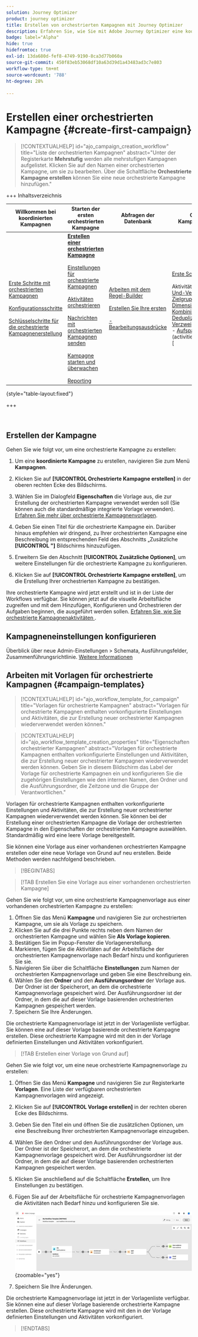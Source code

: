 ```yaml
---
solution: Journey Optimizer
product: journey optimizer
title: Erstellen von orchestrierten Kampagnen mit Journey Optimizer
description: Erfahren Sie, wie Sie mit Adobe Journey Optimizer eine koordinierte Kampagne erstellen
badge: label="Alpha"
hide: true
hidefromtoc: true
exl-id: 13da680d-fef8-4749-9190-8ca3d77b060a
source-git-commit: 450f83eb53068df10a63d39d1a43483ad3c7e803
workflow-type: tm+mt
source-wordcount: '788'
ht-degree: 28%

---
```



# Erstellen einer orchestrierten Kampagne {#create-first-campaign}

>[!CONTEXTUALHELP]
>id="ajo_campaign_creation_workflow"
>title="Liste der orchestrierten Kampagnen"
>abstract="Unter der Registerkarte **Mehrstufig** werden alle mehrstufigen Kampagnen aufgelistet. Klicken Sie auf den Namen einer orchestrierten Kampagne, um sie zu bearbeiten. Über die Schaltfläche **Orchestrierte Kampagne erstellen** können Sie eine neue orchestrierte Kampagne hinzufügen."

+++ Inhaltsverzeichnis

| Willkommen bei koordinierten Kampagnen | Starten der ersten orchestrierten Kampagne | Abfragen der Datenbank | Orchestrierte Kampagnenaktivitäten |
|---|---|---|---|
| [Erste Schritte mit orchestrierten Kampagnen](gs-orchestrated-campaigns.md)<br/><br/>[Konfigurationsschritte](configuration-steps.md)<br/><br/>[Schlüsselschritte für die orchestrierte Kampagnenerstellung](gs-campaign-creation.md) | <b>[Erstellen einer orchestrierten Kampagne](create-orchestrated-campaign.md)</b><br/><br/>[Einstellungen für orchestrierte Kampagnen](orchestrated-campaign-settings.md)<br/><br/>[Aktivitäten orchestrieren](orchestrate-activities.md)<br/><br/>[Nachrichten mit orchestrierten Kampagnen senden](send-messages.md)<br/><br/>[Kampagne starten und überwachen](start-monitor-campaigns.md)<br/><br/>[Reporting](reporting-campaigns.md) | [Arbeiten mit dem Regel-Builder](orchestrated-rule-builder.md)<br/><br/>[Erstellen Sie Ihre ersten ](build-query.md)<br/><br/>[-Bearbeitungsausdrücke](edit-expressions.md) | [Erste Schritte mit Aktivitäten](activities/about-activities.md)<br/><br/>Aktivitäten:<br/>[Und-Verknüpfung](activities/and-join.md) - [Zielgruppe aufbauen](activities/build-audience.md) - [Dimensionsänderung](activities/change-dimension.md) - [Kombinieren](activities/combine.md) - [Deduplizierung](activities/enrichment.md) - [Verzweigung](activities/fork.md) - [Abstimmung](activities/reconciliation.md) - [Aufspaltung](activities/split.md)[ ](activities/wait.md) Warten](activities/deduplication.md) [ |

{style="table-layout:fixed"}

+++

<br/>

## Erstellen der Kampagne

Gehen Sie wie folgt vor, um eine orchestrierte Kampagne zu erstellen:

1. Um eine **koordinierte Kampagne** zu erstellen, navigieren Sie zum Menü **Kampagnen**.

1. Klicken Sie auf **[!UICONTROL Orchestrierte Kampagne erstellen]** in der oberen rechten Ecke des Bildschirms.

1. Wählen Sie im Dialogfeld **Eigenschaften** die Vorlage aus, die zur Erstellung der orchestrierten Kampagne verwendet werden soll (Sie können auch die standardmäßige integrierte Vorlage verwenden). [Erfahren Sie mehr über orchestrierte Kampagnenvorlagen](#campaign-templates).

1. Geben Sie einen Titel für die orchestrierte Kampagne ein. Darüber hinaus empfehlen wir dringend, zu Ihrer orchestrierten Kampagne eine Beschreibung im entsprechenden Feld des Abschnitts „Zusätzliche **[!UICONTROL &quot;]** Bildschirms hinzuzufügen.

1. Erweitern Sie den Abschnitt **[!UICONTROL Zusätzliche Optionen]**, um weitere Einstellungen für die orchestrierte Kampagne zu konfigurieren.

1. Klicken Sie auf **[!UICONTROL Orchestrierte Kampagne erstellen]**, um die Erstellung Ihrer orchestrierten Kampagne zu bestätigen.

Ihre orchestrierte Kampagne wird jetzt erstellt und ist in der Liste der Workflows verfügbar. Sie können jetzt auf die visuelle Arbeitsfläche zugreifen und mit dem Hinzufügen, Konfigurieren und Orchestrieren der Aufgaben beginnen, die ausgeführt werden sollen. [Erfahren Sie, wie Sie orchestrierte Kampagnenaktivitäten ](orchestrate-activities.md).

## Kampagneneinstellungen konfigurieren

Überblick über neue Admin-Einstellungen > Schemata, Ausführungsfelder, Zusammenführungsrichtlinie. [Weitere Informationen](configuration-steps.md)

## Arbeiten mit Vorlagen für orchestrierte Kampagnen {#campaign-templates}

>[!CONTEXTUALHELP]
>id="ajo_workflow_template_for_campaign"
>title="Vorlagen für orchestrierte Kampagnen"
>abstract="Vorlagen für orchestrierte Kampagnen enthalten vorkonfigurierte Einstellungen und Aktivitäten, die zur Erstellung neuer orchestrierter Kampagnen wiederverwendet werden können."

>[!CONTEXTUALHELP]
>id="ajo_workflow_template_creation_properties"
>title="Eigenschaften orchestrierter Kampagnen"
>abstract="Vorlagen für orchestrierte Kampagnen enthalten vorkonfigurierte Einstellungen und Aktivitäten, die zur Erstellung neuer orchestrierter Kampagnen wiederverwendet werden können. Geben Sie in diesem Bildschirm das Label der Vorlage für orchestrierte Kampagnen ein und konfigurieren Sie die zugehörigen Einstellungen wie den internen Namen, den Ordner und die Ausführungsordner, die Zeitzone und die Gruppe der Verantwortlichen."

Vorlagen für orchestrierte Kampagnen enthalten vorkonfigurierte Einstellungen und Aktivitäten, die zur Erstellung neuer orchestrierter Kampagnen wiederverwendet werden können. Sie können bei der Erstellung einer orchestrierten Kampagne die Vorlage der orchestrierten Kampagne in den Eigenschaften der orchestrierten Kampagne auswählen. Standardmäßig wird eine leere Vorlage bereitgestellt.

Sie können eine Vorlage aus einer vorhandenen orchestrierten Kampagne erstellen oder eine neue Vorlage von Grund auf neu erstellen. Beide Methoden werden nachfolgend beschrieben.

>[!BEGINTABS]

>[!TAB Erstellen Sie eine Vorlage aus einer vorhandenen orchestrierten Kampagne]

Gehen Sie wie folgt vor, um eine orchestrierte Kampagnenvorlage aus einer vorhandenen orchestrierten Kampagne zu erstellen:

1. Öffnen Sie das Menü **Kampagne** und navigieren Sie zur orchestrierten Kampagne, um sie als Vorlage zu speichern.
1. Klicken Sie auf die drei Punkte rechts neben dem Namen der orchestrierten Kampagne und wählen Sie **Als Vorlage kopieren**.
1. Bestätigen Sie im Popup-Fenster die Vorlagenerstellung.
1. Markieren, fügen Sie die Aktivitäten auf der Arbeitsfläche der orchestrierten Kampagnenvorlage nach Bedarf hinzu und konfigurieren Sie sie.
1. Navigieren Sie über die Schaltfläche **Einstellungen** zum Namen der orchestrierten Kampagnenvorlage und geben Sie eine Beschreibung ein.
1. Wählen Sie den **Ordner** und den **Ausführungsordner** der Vorlage aus. Der Ordner ist der Speicherort, an dem die orchestrierte Kampagnenvorlage gespeichert wird. Der Ausführungsordner ist der Ordner, in dem die auf dieser Vorlage basierenden orchestrierten Kampagnen gespeichert werden.
1. Speichern Sie Ihre Änderungen.

Die orchestrierte Kampagnenvorlage ist jetzt in der Vorlagenliste verfügbar. Sie können eine auf dieser Vorlage basierende orchestrierte Kampagne erstellen. Diese orchestrierte Kampagne wird mit den in der Vorlage definierten Einstellungen und Aktivitäten vorkonfiguriert.


>[!TAB Erstellen einer Vorlage von Grund auf]


Gehen Sie wie folgt vor, um eine neue orchestrierte Kampagnenvorlage zu erstellen:

1. Öffnen Sie das Menü **Kampagne** und navigieren Sie zur Registerkarte **Vorlagen**. Eine Liste der verfügbaren orchestrierten Kampagnenvorlagen wird angezeigt.
1. Klicken Sie auf **[!UICONTROL Vorlage erstellen]** in der rechten oberen Ecke des Bildschirms.
1. Geben Sie den Titel ein und öffnen Sie die zusätzlichen Optionen, um eine Beschreibung Ihrer orchestrierten Kampagnenvorlage einzugeben.
1. Wählen Sie den Ordner und den Ausführungsordner der Vorlage aus. Der Ordner ist der Speicherort, an dem die orchestrierte Kampagnenvorlage gespeichert wird. Der Ausführungsordner ist der Ordner, in dem die auf dieser Vorlage basierenden orchestrierten Kampagnen gespeichert werden.
1. Klicken Sie anschließend auf die Schaltfläche **Erstellen**, um Ihre Einstellungen zu bestätigen.
1. Fügen Sie auf der Arbeitsfläche für orchestrierte Kampagnenvorlagen die Aktivitäten nach Bedarf hinzu und konfigurieren Sie sie.

   ![](assets/wf-template-activities.png){zoomable="yes"}

1. Speichern Sie Ihre Änderungen.

Die orchestrierte Kampagnenvorlage ist jetzt in der Vorlagenliste verfügbar. Sie können eine auf dieser Vorlage basierende orchestrierte Kampagne erstellen. Diese orchestrierte Kampagne wird mit den in der Vorlage definierten Einstellungen und Aktivitäten vorkonfiguriert.

>[!ENDTABS]
